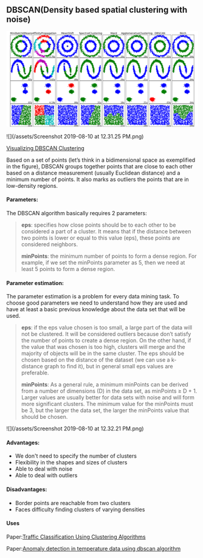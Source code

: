 ## DBSCAN\(Density based spatial clustering with noise\)

![](/assets/dbscan.png)

![](/assets/Screenshot 2019-08-10 at 12.31.25 PM.png)

[Visualizing DBSCAN Clustering](https://www.naftaliharris.com/blog/visualizing-dbscan-clustering/)

Based on a set of points \(let’s think in a bidimensional space as exemplified in the figure\), DBSCAN groups together points that are close to each other based on a distance measurement \(usually Euclidean distance\) and a minimum number of points. It also marks as outliers the points that are in low-density regions.

#### Parameters:

The DBSCAN algorithm basically requires 2 parameters:

> **eps**: specifies how close points should be to each other to be considered a part of a cluster. It means that if the distance between two points is lower or equal to this value \(eps\), these points are considered neighbors.
>
> **minPoints**: the minimum number of points to form a dense region. For example, if we set the minPoints parameter as 5, then we need at least 5 points to form a dense region.

#### Parameter estimation:

The parameter estimation is a problem for every data mining task. To choose good parameters we need to understand how they are used and have at least a basic previous knowledge about the data set that will be used.

> **eps**: if the eps value chosen is too small, a large part of the data will not be clustered. It will be considered outliers because don’t satisfy the number of points to create a dense region. On the other hand, if the value that was chosen is too high, clusters will merge and the majority of objects will be in the same cluster. The eps should be chosen based on the distance of the dataset \(we can use a k-distance graph to find it\), but in general small eps values are preferable.
>
> **minPoints**: As a general rule, a minimum minPoints can be derived from a number of dimensions \(D\) in the data set, as minPoints ≥ D + 1. Larger values are usually better for data sets with noise and will form more significant clusters. The minimum value for the minPoints must be 3, but the larger the data set, the larger the minPoints value that should be chosen.

![](/assets/Screenshot 2019-08-10 at 12.32.21 PM.png)

#### Advantages:

* We don't need to specify the number of clusters
* Flexibility in the shapes and sizes of clusters
* Able to deal with noise
* Able to deal with outliers

#### Disadvantages:

* Border points are reachable from two clusters
* Faces difficulty finding clusters of varying densities

#### **Uses**

Paper:[Traffic Classification Using Clustering Algorithms](https://pages.cpsc.ucalgary.ca/~mahanti/papers/clustering.pdf)

Paper:[Anomaly detection in temperature data using dbscan algorithm](https://ieeexplore.ieee.org/abstract/document/5946052/)

